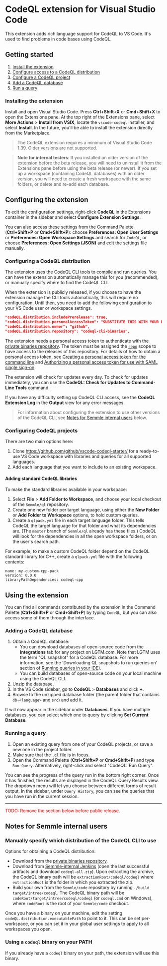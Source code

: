 # CodeQL extension for Visual Studio Code

This extension adds rich language support for CodeQL to VS Code.
It's used to find problems in code bases using CodeQL.

## Getting started

1. [Install the extension](#installing-the-extension)
1. [Configure access to a CodeQL distribution](#configuring-a-codeql-distribution)
1. [Configure a CodeQL project](#configuring-codeql-projects)
1. [Add a CodeQL database](#adding-a-codeql-database)
1. [Run a query](#running-a-query)

### Installing the extension

Install and open Visual Studio Code. Press **Ctrl+Shift+X** or **Cmd+Shift+X** to open the Extensions pane. At the top right of the Extensions pane, select **More Actions** > **Install from VSIX**, locate the `vscode-codeql` installer, and select **Install**. In the future, you'll be able to install the extension directly from the Marketplace.

> The CodeQL extension requires a minimum of Visual Studio Code 1.39. Older versions are not supported.

> **Note for internal testers**: If you installed an older version of the extension before the beta release, you will need to uninstall it from the Extensions pane before using the beta release (or newer). If you set up a workspace (containing CodeQL databases) with an older version, you will need to create a fresh workspace with the same folders, or delete and re-add each database.

## Configuring the extension

To edit the configuration settings, right-click **CodeQL** in the Extensions container in the sidebar and select **Configure Extension Settings**.

You can also access these settings from the Command Palette (**Ctrl+Shift+P** or **Cmd+Shift+P**): choose **Preferences: Open User Settings** or **Preferences: Open Workspace Settings** and search for `CodeQL`, or choose **Preferences: Open Settings (JSON)** and edit the settings file manually.

### Configuring a CodeQL distribution

The extension uses the CodeQL CLI tools to compile and run queries. You can have the extension automatically manage this for you (recommended), or manually specify where to find the CodeQL CLI.

When the extension is publicly released, if you choose to have the extension manage the CLI tools automatically, this will require no configuration.
Until then, you need to add the following configuration to your VS Code user or workspace settings.

```json
"codeQL.distribution.includePrerelease": true,
"codeQL.distribution.personalAccessToken": "SUBSTITUTE THIS WITH YOUR PERSONAL ACCESS TOKEN",
"codeQL.distribution.owner": "github",
"codeQL.distribution.repository": "codeql-cli-binaries",
```

The extension needs a personal access token to authenticate with the [private binaries repository](https://github.com/github/codeql-cli-binaries). The token must be assigned the [`repo`](https://developer.github.com/apps/building-oauth-apps/understanding-scopes-for-oauth-apps/) scope to have access to the releases of this repository. For details of how to obtain a personal access token, see [Creating a personal access token for the command line](https://help.github.com/en/github/authenticating-to-github/creating-a-personal-access-token-for-the-command-line) and [Authorizing a personal access token for use with SAML single sign-on](https://help.github.com/en/github/authenticating-to-github/authorizing-a-personal-access-token-for-use-with-saml-single-sign-on).

The extension will check for updates every day. To check for updates immediately, you can use the **CodeQL: Check for Updates to Command-Line Tools** command.

If you have any difficulty setting up CodeQL CLI access, see the **CodeQL Extension Log** in the **Output** view for any error messages.

> For information about configuring the extension to use other versions of the CodeQL CLI, see [Notes for Semmle internal users](#notes-for-semmle-internal-users) below.

### Configuring CodeQL projects

There are two main options here:

1. Clone https://github.com/github/vscode-codeql-starter/ for a ready-to-use VS Code workspace with libraries and queries for all supported languages.
1. Add each language that you want to include to an existing workspace.

#### Adding standard CodeQL libraries

To make the standard libraries available in your workspace:

1. Select **File** > **Add Folder to Workspace**, and choose your local checkout of the `Semmle/ql` repository.
1. Create one new folder per target language, using either the **New Folder** or **Add Folder to Workspace** options, to hold custom queries.
1. Create a `qlpack.yml` file in each target language folder. This tells CodeQL the target language for that folder and what its dependencies are. (The `master` branch of `Semmle/ql` already has these files.) CodeQL will look for the dependencies in all the open workspace folders, or on the user's search path.

For example, to make a custom CodeQL folder depend on the CodeQL standard library for C++, create a `qlpack.yml` file with the following contents:

```ql
name: my-custom-cpp-pack
version: 0.0.0
libraryPathDependencies: codeql-cpp
```

## Using the extension

You can find all commands contributed by the extension in the Command Palette (**Ctrl+Shift+P** or **Cmd+Shift+P**) by typing `CodeQL`, but you can also access some of them through the interface.

### Adding a CodeQL database

1. Obtain a CodeQL database:
   - You can download databases of open-source code from the **integrations** tab for any project on LGTM.com. 
     Note that LGTM uses the term "QL snapshot" for a CodeQL database. For more information, see the 'Downloading QL snapshots to run queries on' section of [Running queries in your IDE](https://lgtm.com/help/lgtm/running-queries-ide)).
   - You can build databases of open-source code on your local machine using the CodeQL CLI.
2. Unzip the database.
2. In the VS Code sidebar, go to **CodeQL** > **Databases** and click **+**.
3. Browse to the unzipped database folder (the parent folder that contains `db-<language>` and `src`) and add it.

It will now appear in the sidebar under **Databases**. If you have multiple databases, you can select which one to query by clicking **Set Current Database**.

### Running a query

1. Open an existing query from one of your CodeQL projects, or save a new one in the project folder.
2. Make sure that the `.ql` file is in focus.
3. Open the Command Palette (**Ctrl+Shift+P** or **Cmd+Shift+P**) and type `Run Query`. Alternatively, right-click and select "CodeQL: Run Query".

You can see the progress of the query run in the bottom right corner.
Once it has finished, the results are displayed in the CodeQL Query Results view. The dropdown menu will let you choose between different forms of result output.
In the sidebar, under `Query History`, you can see the queries that you have run in the current session.

---

<font color="red">TODO: Remove the section below before public release.</font>

## Notes for Semmle internal users

### Manually specify which distribution of the CodeQL CLI to use

Options for obtaining a CodeQL distribution:
- Download from the [private binaries repository](https://github.com/github/codeql-cli-binaries/releases).
- Download from [Semmle-internal Jenkins](https://jenkins.internal.semmle.com/job/CodeQL-CLI/) (open the last successful artifacts and download `codeql-all.zip`).  Upon extracting the archive, the CodeQL binary path will be `extractionRoot/codeql/codeql` where `extractionRoot` is the folder in which you extracted the zip.
- Build your own from the `Semmle/code` repository by running `./build target/intree/codeql`. The CodeQL binary path will be `codeRoot/target/intree/codeql/codeql` (or `codeql.cmd` on Windows), where `codeRoot` is the root of your `Semmle/code` checkout.

Once you have a binary on your machine, edit the setting `codeQL.distribution.executablePath` to point to it.
This can be set per-workspace, or you can set it in your global user settings to apply to all workspaces you open.

### Using a `codeql` binary on your PATH

If you already have a `codeql` binary on your path, the extension will use this binary.

